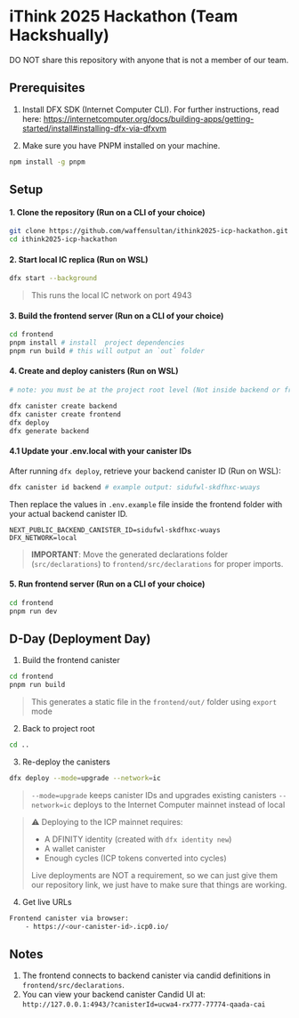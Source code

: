 # iThink 2025 Hackathon (Team Hackshually)

DO NOT share this repository with anyone that is not a member of our team.

## Prerequisites

1. Install DFX SDK (Internet Computer CLI). For further instructions, read here: https://internetcomputer.org/docs/building-apps/getting-started/install#installing-dfx-via-dfxvm

2. Make sure you have PNPM installed on your machine.

```bash
npm install -g pnpm
```

## Setup

#### 1. Clone the repository (Run on a CLI of your choice)

```bash
git clone https://github.com/waffensultan/ithink2025-icp-hackathon.git
cd ithink2025-icp-hackathon
```

#### 2. Start local IC replica (Run on WSL)

```bash
dfx start --background
```

> This runs the local IC network on port 4943

#### 3. Build the frontend server (Run on a CLI of your choice)

```bash
cd frontend
pnpm install # install  project dependencies
pnpm run build # this will output an `out` folder
```

#### 4. Create and deploy canisters (Run on WSL)

```bash
# note: you must be at the project root level (Not inside backend or frontend folder)

dfx canister create backend
dfx canister create frontend
dfx deploy
dfx generate backend
```

#### 4.1 Update your .env.local with your canister IDs

After running `dfx deploy`, retrieve your backend canister ID (Run on WSL):

```bash
dfx canister id backend # example output: sidufwl-skdfhxc-wuays
```

Then replace the values in `.env.example` file inside the frontend folder with your actual backend canister ID.

```env
NEXT_PUBLIC_BACKEND_CANISTER_ID=sidufwl-skdfhxc-wuays
DFX_NETWORK=local
```

> **IMPORTANT**: Move the generated declarations folder (`src/declarations`) to `frontend/src/declarations` for proper imports.

#### 5. Run frontend server (Run on a CLI of your choice)

```bash
cd frontend
pnpm run dev
```

## D-Day (Deployment Day)

1. Build the frontend canister

```bash
cd frontend
pnpm run build
```

> This generates a static file in the `frontend/out/` folder using `export` mode

2. Back to project root

```bash
cd ..
```

3. Re-deploy the canisters

```bash
dfx deploy --mode=upgrade --network=ic
```

> `--mode=upgrade` keeps canister IDs and upgrades existing canisters
> `--network=ic` deploys to the Internet Computer mainnet instead of local

> ⚠ Deploying to the ICP mainnet requires:
>
> -   A DFINITY identity (created with `dfx identity new`)
> -   A wallet canister
> -   Enough cycles (ICP tokens converted into cycles)
>
> Live deployments are NOT a requirement, so we can just give them our repository link, we just have to make sure that things are working.

4. Get live URLs

```bash
Frontend canister via browser:
    - https://<our-canister-id>.icp0.io/
```

## Notes

1. The frontend connects to backend canister via candid definitions in `frontend/src/declarations`.
2. You can view your backend canister Candid UI at:
   `http://127.0.0.1:4943/?canisterId=ucwa4-rx777-77774-qaada-cai`
